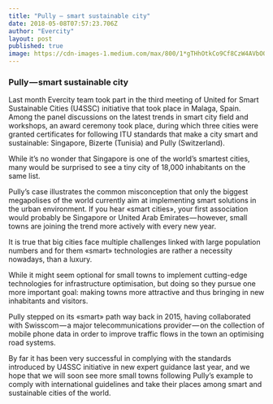 ```yaml
---
title: "Pully — smart sustainable city"
date: 2018-05-08T07:57:23.706Z
author: "Evercity"
layout: post
published: true
image: https://cdn-images-1.medium.com/max/800/1*gTHhOtkCo9Cf8CzW4AVbOQ.jpeg
---
```


### Pully — smart sustainable city

Last month Evercity team took part in the third meeting of United for Smart Sustainable Cities (U4SSC) initiative that took place in Malaga, Spain. Among the panel discussions on the latest trends in smart city field and workshops, an award ceremony took place, during which three cities were granted certificates for following ITU standards that make a city smart and sustainable: Singapore, Bizerte (Tunisia) and Pully (Switzerland).

While it’s no wonder that Singapore is one of the world’s smartest cities, many would be surprised to see a tiny city of 18,000 inhabitants on the same list.

Pully’s case illustrates the common misconception that only the biggest megapolises of the world currently aim at implementing smart solutions in the urban environment. If you hear «smart cities», your first association would probably be Singapore or United Arab Emirates — however, small towns are joining the trend more actively with every new year.

It is true that big cities face multiple challenges linked with large population numbers and for them «smart» technologies are rather a necessity nowadays, than a luxury.

While it might seem optional for small towns to implement cutting-edge technologies for infrastructure optimisation, but doing so they pursue one more important goal: making towns more attractive and thus bringing in new inhabitants and visitors.

Pully stepped on its «smart» path way back in 2015, having collaborated with Swisscom — a major telecommunications provider — on the collection of mobile phone data in order to improve traffic flows in the town an optimising road systems.

By far it has been very successful in complying with the standards introduced by U4SSC initiative in new expert guidance last year, and we hope that we will soon see more small towns following Pully’s example to comply with international guidelines and take their places among smart and sustainable cities of the world.
